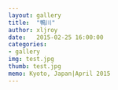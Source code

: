 ```yaml
---
layout: gallery
title:  "鴨川"
author: xljroy
date:   2015-02-25 16:00:00
categories:
- gallery
img: test.jpg
thumb: test.jpg
memo: Kyoto, Japan|April 2015
---
```

